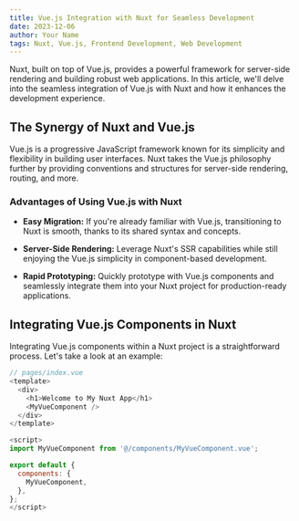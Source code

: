 ```yaml
---
title: Vue.js Integration with Nuxt for Seamless Development
date: 2023-12-06
author: Your Name
tags: Nuxt, Vue.js, Frontend Development, Web Development
---
```


Nuxt, built on top of Vue.js, provides a powerful framework for server-side rendering and building robust web applications. In this article, we'll delve into the seamless integration of Vue.js with Nuxt and how it enhances the development experience.

## The Synergy of Nuxt and Vue.js

Vue.js is a progressive JavaScript framework known for its simplicity and flexibility in building user interfaces. Nuxt takes the Vue.js philosophy further by providing conventions and structures for server-side rendering, routing, and more.

### Advantages of Using Vue.js with Nuxt

- **Easy Migration:** If you're already familiar with Vue.js, transitioning to Nuxt is smooth, thanks to its shared syntax and concepts.

- **Server-Side Rendering:** Leverage Nuxt's SSR capabilities while still enjoying the Vue.js simplicity in component-based development.

- **Rapid Prototyping:** Quickly prototype with Vue.js components and seamlessly integrate them into your Nuxt project for production-ready applications.

## Integrating Vue.js Components in Nuxt

Integrating Vue.js components within a Nuxt project is a straightforward process. Let's take a look at an example:

```javascript
// pages/index.vue
<template>
  <div>
    <h1>Welcome to My Nuxt App</h1>
    <MyVueComponent />
  </div>
</template>

<script>
import MyVueComponent from '@/components/MyVueComponent.vue';

export default {
  components: {
    MyVueComponent,
  },
};
</script>
